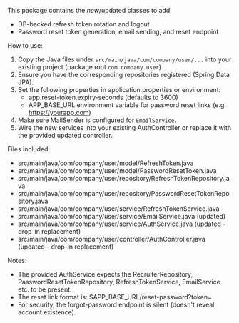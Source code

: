 This package contains the *new*/updated classes to add:
  - DB-backed refresh token rotation and logout
  - Password reset token generation, email sending, and reset endpoint

How to use:
1. Copy the Java files under `src/main/java/com/company/user/...` into your existing project (package root `com.company.user`).
2. Ensure you have the corresponding repositories registered (Spring Data JPA).
3. Set the following properties in application.properties or environment:
   - app.reset-token.expiry-seconds (defaults to 3600)
   - APP_BASE_URL environment variable for password reset links (e.g. https://yourapp.com)
4. Make sure MailSender is configured for `EmailService`.
5. Wire the new services into your existing AuthController or replace it with the provided updated controller.

Files included:
- src/main/java/com/company/user/model/RefreshToken.java
- src/main/java/com/company/user/model/PasswordResetToken.java
- src/main/java/com/company/user/repository/RefreshTokenRepository.java
- src/main/java/com/company/user/repository/PasswordResetTokenRepository.java
- src/main/java/com/company/user/service/RefreshTokenService.java
- src/main/java/com/company/user/service/EmailService.java (updated)
- src/main/java/com/company/user/service/AuthService.java (updated - drop-in replacement)
- src/main/java/com/company/user/controller/AuthController.java (updated - drop-in replacement)

Notes:
- The provided AuthService expects the RecruiterRepository, PasswordResetTokenRepository, RefreshTokenService, EmailService etc. to be present.
- The reset link format is: $APP_BASE_URL/reset-password?token=<token>
- For security, the forgot-password endpoint is silent (doesn't reveal account existence).
